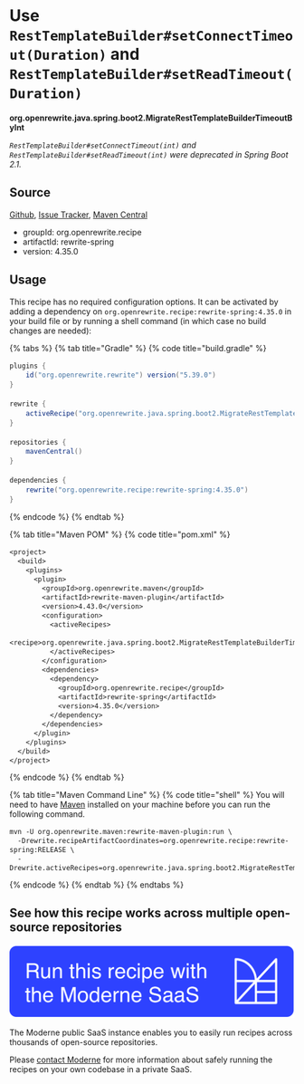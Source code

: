 # Use `RestTemplateBuilder#setConnectTimeout(Duration)` and `RestTemplateBuilder#setReadTimeout(Duration)`

**org.openrewrite.java.spring.boot2.MigrateRestTemplateBuilderTimeoutByInt**

_`RestTemplateBuilder#setConnectTimeout(int)` and `RestTemplateBuilder#setReadTimeout(int)` were deprecated in Spring Boot 2.1._

## Source

[Github](https://github.com/openrewrite/rewrite-spring/blob/main/src/main/java/org/openrewrite/java/spring/boot2/MigrateRestTemplateBuilderTimeoutByInt.java), [Issue Tracker](https://github.com/openrewrite/rewrite-spring/issues), [Maven Central](https://central.sonatype.com/artifact/org.openrewrite.recipe/rewrite-spring/4.35.0/jar)

* groupId: org.openrewrite.recipe
* artifactId: rewrite-spring
* version: 4.35.0


## Usage

This recipe has no required configuration options. It can be activated by adding a dependency on `org.openrewrite.recipe:rewrite-spring:4.35.0` in your build file or by running a shell command (in which case no build changes are needed): 

{% tabs %}
{% tab title="Gradle" %}
{% code title="build.gradle" %}
```groovy
plugins {
    id("org.openrewrite.rewrite") version("5.39.0")
}

rewrite {
    activeRecipe("org.openrewrite.java.spring.boot2.MigrateRestTemplateBuilderTimeoutByInt")
}

repositories {
    mavenCentral()
}

dependencies {
    rewrite("org.openrewrite.recipe:rewrite-spring:4.35.0")
}
```
{% endcode %}
{% endtab %}

{% tab title="Maven POM" %}
{% code title="pom.xml" %}
```markup
<project>
  <build>
    <plugins>
      <plugin>
        <groupId>org.openrewrite.maven</groupId>
        <artifactId>rewrite-maven-plugin</artifactId>
        <version>4.43.0</version>
        <configuration>
          <activeRecipes>
            <recipe>org.openrewrite.java.spring.boot2.MigrateRestTemplateBuilderTimeoutByInt</recipe>
          </activeRecipes>
        </configuration>
        <dependencies>
          <dependency>
            <groupId>org.openrewrite.recipe</groupId>
            <artifactId>rewrite-spring</artifactId>
            <version>4.35.0</version>
          </dependency>
        </dependencies>
      </plugin>
    </plugins>
  </build>
</project>
```
{% endcode %}
{% endtab %}

{% tab title="Maven Command Line" %}
{% code title="shell" %}
You will need to have [Maven](https://maven.apache.org/download.cgi) installed on your machine before you can run the following command.

```shell
mvn -U org.openrewrite.maven:rewrite-maven-plugin:run \
  -Drewrite.recipeArtifactCoordinates=org.openrewrite.recipe:rewrite-spring:RELEASE \
  -Drewrite.activeRecipes=org.openrewrite.java.spring.boot2.MigrateRestTemplateBuilderTimeoutByInt
```
{% endcode %}
{% endtab %}
{% endtabs %}


## See how this recipe works across multiple open-source repositories

[![Moderne Link Image](/.gitbook/assets/ModerneRecipeButton.png)](https://public.moderne.io/recipes/org.openrewrite.java.spring.boot2.MigrateRestTemplateBuilderTimeoutByInt)

The Moderne public SaaS instance enables you to easily run recipes across thousands of open-source repositories.

Please [contact Moderne](https://moderne.io/product) for more information about safely running the recipes on your own codebase in a private SaaS.
